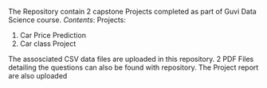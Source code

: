 The Repository contain 2 capstone Projects completed as part of Guvi Data Science course.
*Contents*:
Projects:
1. Car Price Prediction
2. Car class Project

The assosciated CSV data files are uploaded in this repository. 
2 PDF Files detailing the questions can also be found with repository. 
The Project report are also uploaded

